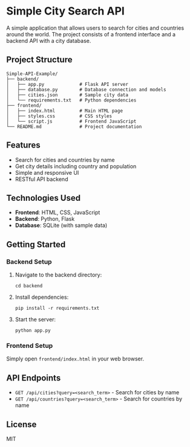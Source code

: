 # Simple City Search API

A simple application that allows users to search for cities and countries around the world. The project consists of a frontend interface and a backend API with a city database.

## Project Structure

```
Simple-API-Example/
├── backend/
│   ├── app.py             # Flask API server
│   ├── database.py        # Database connection and models
│   ├── cities.json        # Sample city data
│   └── requirements.txt   # Python dependencies
├── frontend/
│   ├── index.html         # Main HTML page
│   ├── styles.css         # CSS styles
│   └── script.js          # Frontend JavaScript
└── README.md              # Project documentation
```

## Features

- Search for cities and countries by name
- Get city details including country and population
- Simple and responsive UI
- RESTful API backend

## Technologies Used

- **Frontend**: HTML, CSS, JavaScript
- **Backend**: Python, Flask
- **Database**: SQLite (with sample data)

## Getting Started

### Backend Setup

1. Navigate to the backend directory:
   ```
   cd backend
   ```

2. Install dependencies:
   ```
   pip install -r requirements.txt
   ```

3. Start the server:
   ```
   python app.py
   ```

### Frontend Setup

Simply open `frontend/index.html` in your web browser.

## API Endpoints

- `GET /api/cities?query=<search_term>` - Search for cities by name
- `GET /api/countries?query=<search_term>` - Search for countries by name

## License

MIT